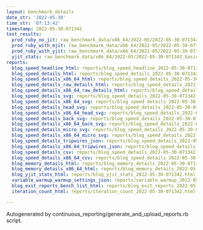 ```yaml
---
layout: benchmark_details
date_str: '2022-05-30'
time_str: '07:13:42'
timestamp: 2022-05-30-071342
test_results:
  prod_ruby_no_jit: raw_benchmark_data/x86_64/2022-05/2022-05-30-071342_basic_benchmark_prod_ruby_no_jit.json
  prod_ruby_with_mjit: raw_benchmark_data/x86_64/2022-05/2022-05-30-071342_basic_benchmark_prod_ruby_with_mjit.json
  prod_ruby_with_yjit: raw_benchmark_data/x86_64/2022-05/2022-05-30-071342_basic_benchmark_prod_ruby_with_yjit.json
  yjit_stats: raw_benchmark_data/x86_64/2022-05/2022-05-30-071342_basic_benchmark_yjit_stats.json
reports:
  blog_speed_headline_html: reports/blog_speed_headline_2022-05-30-071342.html
  blog_speed_details_html: reports/blog_speed_details_2022-05-30-071342.html
  blog_speed_details_x86_64_html: reports/blog_speed_details_2022-05-30-071342.x86_64.html
  blog_speed_details_raw_details_html: reports/blog_speed_details_2022-05-30-071342.raw_details.html
  blog_speed_details_x86_64_raw_details_html: reports/blog_speed_details_2022-05-30-071342.x86_64.raw_details.html
  blog_speed_details_svg: reports/blog_speed_details_2022-05-30-071342.svg
  blog_speed_details_x86_64_svg: reports/blog_speed_details_2022-05-30-071342.x86_64.svg
  blog_speed_details_head_svg: reports/blog_speed_details_2022-05-30-071342.head.svg
  blog_speed_details_x86_64_head_svg: reports/blog_speed_details_2022-05-30-071342.x86_64.head.svg
  blog_speed_details_back_svg: reports/blog_speed_details_2022-05-30-071342.back.svg
  blog_speed_details_x86_64_back_svg: reports/blog_speed_details_2022-05-30-071342.x86_64.back.svg
  blog_speed_details_micro_svg: reports/blog_speed_details_2022-05-30-071342.micro.svg
  blog_speed_details_x86_64_micro_svg: reports/blog_speed_details_2022-05-30-071342.x86_64.micro.svg
  blog_speed_details_tripwires_json: reports/blog_speed_details_2022-05-30-071342.tripwires.json
  blog_speed_details_x86_64_tripwires_json: reports/blog_speed_details_2022-05-30-071342.x86_64.tripwires.json
  blog_speed_details_csv: reports/blog_speed_details_2022-05-30-071342.csv
  blog_speed_details_x86_64_csv: reports/blog_speed_details_2022-05-30-071342.x86_64.csv
  blog_memory_details_html: reports/blog_memory_details_2022-05-30-071342.html
  blog_memory_details_x86_64_html: reports/blog_memory_details_2022-05-30-071342.x86_64.html
  blog_yjit_stats_html: reports/blog_yjit_stats_2022-05-30-071342.html
  variable_warmup_warmup_settings_json: reports/variable_warmup_2022-05-30-071342.warmup_settings.json
  blog_exit_reports_bench_list_html: reports/blog_exit_reports_2022-05-30-071342.bench_list.html
  iteration_count_html: reports/iteration_count_2022-05-30-071342.html

---
```

Autogenerated by continuous_reporting/generate_and_upload_reports.rb script.

